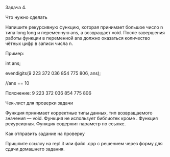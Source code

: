 Задача 4.

Что нужно сделать

Напишите рекурсивную функцию, которая принимает большое число n типа long long и переменную ans, а возвращает void. После завершения работы функции в переменной ans должно оказаться количество чётных цифр в записи числа n.

Пример:

int ans;

evendigits(9 223 372 036 854 775 806, ans);

//ans == 10

Пояснение: 9 223 372 036 854 775 806



Чек-лист для проверки задачи

Функция принимает корректные типы данных, тип возвращаемого значения —  void.
Функция не использует библиотек кроме <iostream>.
Функция рекурсивная.
Функция содержит параметр по ссылке.


Как отправить задание на проверку

Пришлите ссылку на repl.it или файл .срр с решением через форму для сдачи домашнего задания.